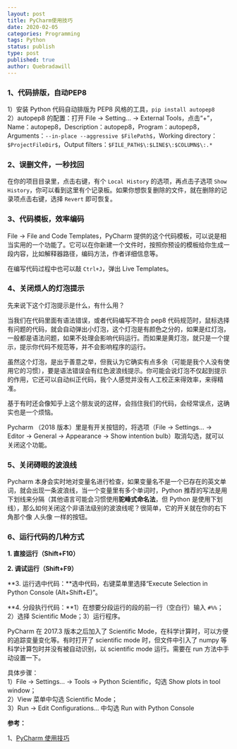 ```yaml
---
layout: post
title: PyCharm使用技巧
date: 2020-02-05
categories: Programming
tags: Python
status: publish
type: post
published: true
author: Quebradawill
---
```


### 1、代码排版，自动PEP8

1）安装 Python 代码自动排版为 PEP8 风格的工具，`pip install autopep8`<br>2）autopep8 的配置：打开 File $\to$ Setting... $\to$ External Tools，点击“+”，Name：autopep8，Description：autopep8，Program：autopep8，Arguments：`--in-place --aggressive $FilePath$`，Working directory：`$ProjectFileDir$`，Output filters：`$FILE_PATH$\:$LINE$\:$COLUMN$\:.*`

### 2、误删文件，一秒找回

在你的项目目录里，点击右键，有个 `Local History` 的选项，再点击子选项 `Show History`，你可以看到这里有个记录板。如果你想恢复删除的文件，就在删除的记录项点击右键，选择 `Revert` 即可恢复。

### 3、代码模板，效率编码

File $\to$ File and Code Templates，PyCharm 提供的这个代码模板，可以说是相当实用的一个功能了。它可以在你新建一个文件时，按照你预设的模板给你生成一段内容，比如解释器路径，编码方法，作者详细信息等。

在编写代码过程中也可以敲 `Ctrl+J`，弹出 Live Templates。

### 4、关闭烦人的灯泡提示

先来说下这个灯泡提示是什么，有什么用？

当我们在代码里面有语法错误，或者代码编写不符合 pep8 代码规范时，鼠标选择有问题的代码，就会自动弹出小灯泡，这个灯泡是有颜色之分的，如果是红灯泡，一般都是语法问题，如果不处理会影响代码运行。而如果是黄灯泡，就只是一个提示，提示你代码不规范等，并不会影响程序的运行。

虽然这个灯泡，是出于善意之举，但我认为它确实有点多余（可能是我个人没有使用它的习惯），要是语法错误会有红色波浪线提示。你可能会说灯泡不仅起到提示的作用，它还可以自动纠正代码，我个人感觉并没有人工校正来得效率，来得精准。

基于有时还会像知乎上这个朋友说的这样，会挡住我们的代码，会经常误点，这确实也是一个烦恼。

Pycharm （2018 版本）里是有开关按钮的，将选项（File $\to$ Settings... $\to$ Editor $\to$ General $\to$ Appearance $\to$ Show intention bulb）取消勾选，就可以关闭这个功能。

### 5、关闭碍眼的波浪线

Pycharm 本身会实时地对变量名进行检查，如果变量名不是一个已存在的英文单词，就会出现一条波浪线，当一个变量里有多个单词时，Python 推荐的写法是用下划线来分隔（其他语言可能会习惯使用**驼峰式命名法**，但 Python 是使用下划线），那么如何关闭这个非语法级别的波浪线呢？很简单，它的开关就在你的右下角那个像 人头像 一样的按钮。

### 6、运行代码的几种方式

**1. 直接运行（Shift+F10）**

**2. 调试运行（Shift+F9）**

**3. 运行选中代码：**选中代码，右键菜单里选择“Execute Selection in Python Console (Alt+Shift+E)”。

**4. 分段执行代码：**1）在想要分段运行的段的前一行（空白行）输入 `#%%`；2）选择 Scientific Mode；3）运行程序。

PyCharm 在 2017.3 版本之后加入了 Scientific Mode，在科学计算时，可以方便的追踪变量变化等。有时打开了 scientific mode 时，但文件中引入了 numpy 等科学计算包时并没有被自动识别，以 scientific mode 运行。需要在 run 方法中手动设置一下。

具体步骤：<br>1）File $\to$ Settings... $\to$ Tools $\to$ Python Scientific，勾选 Show plots in tool window；<br>2）View 菜单中勾选 Scientific Mode；<br>3）Run $\to$ Edit Configurations… 中勾选 Run with Python Console

**参考：**

1、[PyCharm 使用技巧](https://www.cnblogs.com/xxtalhr/p/11083279.html)

